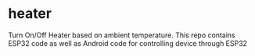 # heater
Turn On/Off Heater based on ambient temperature. This repo contains ESP32 code as well as Android code for controlling device through ESP32
